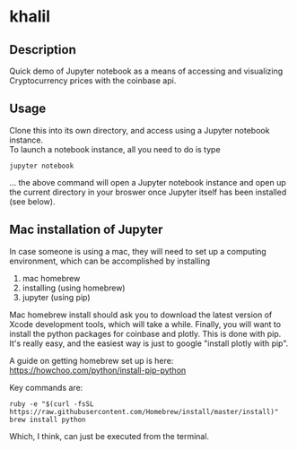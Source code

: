 # khalil

## Description
Quick demo of Jupyter notebook as a means of accessing and visualizing Cryptocurrency prices with the coinbase api.

## Usage
Clone this into its own directory, and access using a Jupyter notebook instance.  
To launch a notebook instance, all you need to do is type
```
jupyter notebook
```
... the above command will open a Jupyter notebook instance and open up the current directory in your broswer once Jupyter itself has been installed (see below).

## Mac installation of Jupyter
In case someone is using a mac, they will need to set up a computing environment, which can be accomplished by installing 

1. mac homebrew
2. installing (using homebrew)
3. jupyter (using pip)

Mac homebrew install should ask you to download the latest version of Xcode development tools, which will take a while.
Finally, you will want to install the python packages for coinbase and plotly. This is done with pip. It's really easy, and the easiest way is just to google "install plotly with pip". 


A guide on getting homebrew set up is here:  
https://howchoo.com/python/install-pip-python


Key commands are:
```
ruby -e "$(curl -fsSL https://raw.githubusercontent.com/Homebrew/install/master/install)"
brew install python
```

Which, I think, can just be executed from the terminal.
